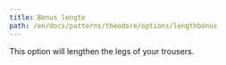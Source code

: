 ```yaml
---
title: Bonus lengte
path: /en/docs/patterns/theodore/options/lengthbonus
---
```


This option will lengthen the legs of your trousers.